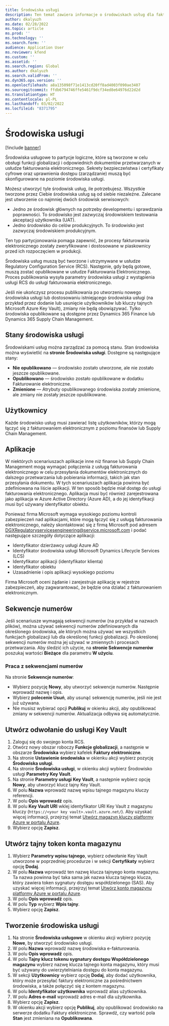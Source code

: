 ```yaml
---
title: Środowiska usługi
description: Ten temat zawiera informacje o środowiskach usług dla fakturowania elektronicznego i wyjaśnia, jak je skonfigurować.
author: dkalyuzh
ms.date: 02/28/2022
ms.topic: article
ms.prod: ''
ms.technology: ''
ms.search.form: ''
audience: Application User
ms.reviewer: kfend
ms.custom: ''
ms.assetid: ''
ms.search.region: Global
ms.author: dkalyuzh
ms.search.validFrom: ''
ms.dyn365.ops.version: ''
ms.openlocfilehash: a8a135098f71e1413cd20ff8ad4003f090ae3407
ms.sourcegitcommit: ffdb6794746ffe5461f9dcf34ed8e64976d22d2d
ms.translationtype: HT
ms.contentlocale: pl-PL
ms.lasthandoff: 03/02/2022
ms.locfileid: "8371795"
---
```

# <a name="service-environments"></a>Środowiska usługi

[!include [banner](../includes/banner.md)]

Środowiska usługowe to partycje logiczne, które są tworzone w celu obsługi funkcji globalizacji i odpowiednich dokumentów przetwarzanych w usłudze fakturowania elektronicznego. Sekrety bezpieczeństwa i certyfikaty cyfrowe oraz uprawnienia dostępu (zarządzanie) muszą być skonfigurowane na poziomie środowiska usługi.

Możesz utworzyć tyle środowisk usług, ile potrzebujesz. Wszystkie tworzone przez Ciebie środowiska usług są od siebie niezależne. Zalecane jest utworzenie co najmniej dwóch środowisk serwisowych:

- Jedno ze środowisk głównych na potrzeby developmentu i sprawdzania poprawności. To środowisko jest zazwyczaj środowiskiem testowania akceptacji użytkownika (UAT).
- Jedno środowisko do celów produkcyjnych. To środowisko jest zazwyczaj środowiskiem produkcyjnym.

Ten typ partycjonowania pomaga zapewnić, że procesy fakturowania elektronicznego zostały zweryfikowane i dostosowane w piaskownicy przed ich rozpoczęciem w produkcji.

Środowiska usług muszą być tworzone i utrzymywane w usłudze Regulatory Configuration Service (RCS). Następnie, gdy będą gotowe, muszą zostać opublikowane w usłudze Fakturowania Elektronicznego. Proces publikowania wysyła parametry środowiska usługi z wystąpienia usługi RCS do usługi fakturowania elektronicznego.

Jeśli nie ukończysz procesu publikowania po utworzeniu nowego środowiska usługi lub dostosowaniu istniejącego środowiska usługi (na przykład przez dodanie lub usunięcie użytkowników lub kluczy tajnych Microsoft Azure Key Vault), zmiany nie będą obowiązywać. Tylko środowiska opublikowane są dostępne przez Dynamics 365 Finance lub Dynamics 365 Supply Chain Management.

## <a name="service-environment-statuses"></a>Stany środowiska usługi

Środowiskami usług można zarządzać za pomocą stanu. Stan środowiska można wyświetlić na **stronie Środowiska usługi**. Dostępne są następujące stany:

- **Nie opublikowano** — środowisko zostało utworzone, ale nie zostało jeszcze opublikowane.
- **Opublikowano** — środowisko zostało opublikowane w dodatku Fakturowanie elektroniczne.
- **Zmienione** — Atrybuty opublikowanego środowiska zostały zmienione, ale zmiany nie zostały jeszcze opublikowane.

## <a name="users"></a>Użytkownicy

Każde środowisko usług musi zawierać listę użytkowników, którzy mogą łączyć się z fakturowaniem elektronicznym z poziomu finansów lub Supply Chain Management.

## <a name="applications"></a>Aplikacje

W niektórych scenariuszach aplikacje inne niż finanse lub Supply Chain Management mogą wymagać połączenia z usługą fakturowania elektronicznego w celu przesyłania dokumentów elektronicznych do dalszego przetwarzania lub pobierania informacji, takich jak stan przesyłania dokumentu. W tych scenariuszach aplikacja powinna być zdefiniowana na liście aplikacji. W ten sposób będzie miał dostęp do usługi fakturowania elektronicznego. Aplikacja musi być również zarejestrowana jako aplikacja w Azure Active Directory (Azure AD), a do jej identyfikacji musi być używany identyfikator obiektu. 

Ponieważ firma Microsoft wymaga wysokiego poziomu kontroli zabezpieczeń nad aplikacjami, które mogą łączyć się z usługą fakturowania elektronicznego, należy skontaktować się z firmą Microsoft pod adresem <DGXRegulatoryservicesengineering@service.microsoft.com> i podać następujące szczegóły dotyczące aplikacji:

- Identyfikator dzierżawcy usługi Azure AD
- Identyfikator środowiska usługi Microsoft Dynamics Lifecycle Services (LCS)
- Identyfikator aplikacji (identyfikator klienta)
- Identyfikator obiektu
- Uzasadnienie i opis aplikacji wysokiego poziomu

Firma Microsoft oceni żądanie i zarejestruje aplikację w rejestrze zabezpieczeń, aby zagwarantować, że będzie ona działać z fakturowaniem elektronicznym.

## <a name="number-sequences"></a>Sekwencje numerów

Jeśli scenariusze wymagają sekwencji numerów (na przykład w nazwach plików), można używać sekwencji numerów zdefiniowanych dla określonego środowiska, ale których można używać we wszystkich funkcjach globalizacji lub dla określonej funkcji globalizacji. Po określonej sekwencji numerów można jej używać w zmiennych i procesach przetwarzania. Aby śledzić ich użycie, na **stronie Sekwencje numerów** poszukaj wartości **Bieżące** dla parametru **W użyciu**.

### <a name="working-with-number-sequences"></a>Praca z sekwencjami numerów
Na stronie **Sekwencje numerów**: 

- Wybierz pozycję **Nowy**, aby utworzyć sekwencje numerów. Następnie wprowadź nazwę i opis. 
- Wybierz **polecenie Usuń**, aby usunąć sekwencję numerów, jeśli nie jest już używana.
- Nie musisz wybierać opcji **Publikuj** w okienku akcji, aby opublikować zmiany w sekwencji numerów. Aktualizacja odbywa się automatycznie.

## <a name="create-a-key-vault-reference"></a>Utwórz odwołanie do usługi Key Vault

1. Zaloguj się do swojego konta RCS.
2. Otwórz nowy obszar roboczy **Funkcje globalizacji**, a następnie w obszarze **Środowiska** wybierz kafelek **Faktury elektroniczne**.
3. Na stronie **Ustawienie środowiska** w okienku akcji wybierz pozycję **Środowiska usługi**.
4. Na stronie **Środowiska usługi**, w okienku akcji wybierz Środowisko usługi **Parametry Key Vault**.
5. Na stronie **Parametry usługi Key Vault**, a następnie wybierz opcję **Nowy**, aby utworzyć klucz tajny Key Vault.
6. W polu **Nazwa** wprowadź nazwę wpisu tajnego magazynu kluczy referencji.
7. W polu **Opis wprowadź** opis.
8. W polu **Key Vault URI** wklej identyfikator URI Key Vault z magazynu kluczy (`https://<your key vault>.vault.azure.net/`). Aby uzyskać więcej informacji, przejrzyj temat [Utwórz magazyn kluczy platformy Azure w portalu Azure](e-invoicing-create-azure-key-vault-azure-portal.md).
9. Wybierz opcję **Zapisz**.
    
## <a name="create-a-secret-for-the-storage-account-secret-token"></a>Utwórz tajny token konta magazynu

1. Wybierz **Parametry wpisu tajnego**, wybierz odwołanie Key Vault utworzone w poprzedniej procedurze i w sekcji **Certyfikaty** wybierz opcję **Dodaj**.
2. W polu **Nazwa** wprowadź ten nazwę klucza tajnyego konta magazynu. Ta nazwa powinna być taka sama jak nazwa klucza tajnego klucza, który zawiera token sygnatury dostępu współdzielonego (SAS). Aby uzyskać więcej informacji, przejrzyj temat [Utwórz konto magazynu platformy Azure w portalu Azure](e-invoicing-create-azure-storage-account-azure-portal.md). 
3. W polu **Opis wprowadź** opis.
4. W polu **Typ** wybierz **Wpis tajny**.
5. Wybierz opcję **Zapisz**.
    
## <a name="create-a-service-environment"></a>Tworzenie środowiska usługi

1. Na stronie **Środowiska usługowe** w okienku akcji wybierz pozycję **Nowe**, by stworzyć środowisko usługi.
2. W polu **Nazwa** wprowadź nazwę środowiska e-fakturowania.
3. W polu **Opis wprowadź** opis.
4. W polu **Tajny klucz tokenu sygnatury dostępu Współdzielonego magazynu** wybierz nazwę klucza tajnego konta magazynu, który musi być używany do uwierzytelniania dostępu do konta magazynu.
5. W sekcji **Użytkownicy** wybierz opcję **Dodaj**, aby dodać użytkownika, który może przesyłać faktury elektroniczne za pośrednictwem środowiska, a także połączyć się z kontem magazynu.
6. W polu **Identyfikator użytkownika** wprowadź alias użytkownika. 
7. W polu **Adres e-mail** wprowadź adres e-mail dla użytkownika.
8. Wybierz opcję **Zapisz**.
9. W okienku akcji wybierz opcję **Publikuj**, aby opublikować środowisko na serwerze dodatku Faktury elektroniczne. Sprawdź, czy wartość pola **Stan** jest zmieniana na **Opublikowana**.
